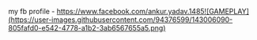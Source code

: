my fb profile - https://www.facebook.com/ankur.yadav.1485![GAMEPLAY](https://user-images.githubusercontent.com/94376599/143006090-805fafd0-e542-4778-a1b2-3ab6567655a5.png)
